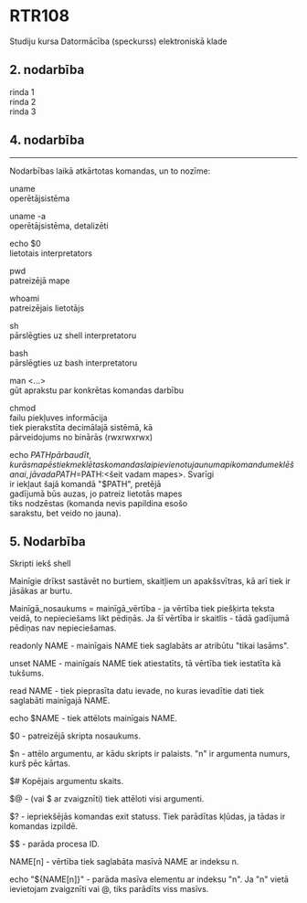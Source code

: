 # RTR108
Studiju kursa Datormācība (speckurss) elektroniskā klade
## 2. nodarbība
rinda 1  
rinda 2  
rinda 3  

## 4. nodarbība
---------------------------------------------------------
Nodarbības laikā atkārtotas komandas, un to nozīme:  

uname  
operētājsistēma  

uname -a  
operētājsistēma, detalizēti  

echo $0  
lietotais interpretators  

pwd  
patreizējā mape  

whoami  
patreizējais lietotājs  

sh  
pārslēgties uz shell interpretatoru  

bash  
pārslēgties uz bash interpretatoru  

man <...>  
gūt aprakstu par konkrētas komandas darbību  

chmod  
failu piekļuves informācija  
tiek pierakstīta decimālajā sistēmā, kā  
pārveidojums no binārās (rwxrwxrwx)  

echo $PATH  
pārbaudīt, kurās mapēs tiek meklētas komandas  
lai pievienotu jaunu mapi komandu meklēšanai,  
jāvada PATH=$PATH:<šeit vadam mapes>. Svarīgi  
ir iekļaut šajā komandā "$PATH", pretējā  
gadījumā būs auzas, jo patreiz lietotās mapes  
tiks nodzēstas (komanda nevis papildina esošo  
sarakstu, bet veido no jauna).  


## 5. Nodarbība

Skripti iekš shell

Mainīgie drīkst sastāvēt no burtiem, skaitļiem 
un apakšsvītras, kā arī tiek ir jāsākas ar burtu.

Mainīgā_nosaukums = mainīgā_vērtība - ja vērtība
tiek piešķirta teksta veidā, to nepieciešams likt
pēdiņās. Ja šī vērtība ir skaitlis - tādā gadījumā
pēdiņas nav nepieciešamas.

readonly NAME - mainīgais NAME tiek saglabāts ar 
atribūtu "tikai lasāms".

unset NAME - mainīgais NAME tiek atiestatīts, tā
vērtība tiek iestatīta kā tukšums.

read NAME - tiek pieprasīta datu ievade, no kuras 
ievadītie dati tiek saglabāti mainīgajā NAME.

echo $NAME - tiek attēlots mainīgais NAME.

$0 - patreizējā skripta nosaukums.

$n - attēlo argumentu, ar kādu skripts ir palaists.
"n" ir argumenta numurs, kurš pēc kārtas.

$# Kopējais argumentu skaits.

$@ - (vai  $ ar zvaigznīti) tiek attēloti visi
argumenti.

$? - iepriekšējās komandas exit statuss. Tiek 
parādītas kļūdas, ja tādas ir komandas izpildē.

$$ - parāda procesa ID.

NAME[n] - vērtība tiek saglabāta masīvā NAME ar 
indeksu n. 

echo "${NAME[n]}" - parāda masīva elementu ar
indeksu "n". Ja "n" vietā ievietojam zvaigznīti
vai @, tiks parādīts viss masīvs.

